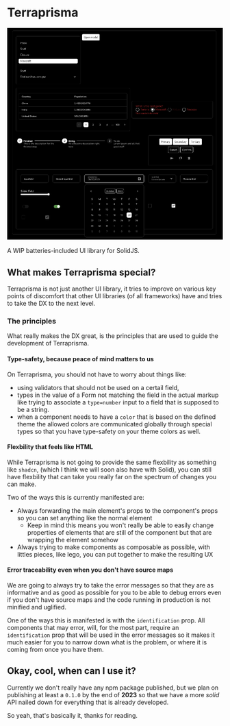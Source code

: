 # Terraprisma

<p align="center">
  <img
    src="https://raw.githubusercontent.com/gabrielmfern/Terraprisma/master/showcase.png"
    alt="components showcase"
  />
</p>

A WIP batteries-included UI library for SolidJS.

## What makes Terraprisma special?

Terraprisma is not just another UI library, it tries to improve on various key points
of discomfort that other UI libraries (of all frameworks) have and tries to take the DX to the next level.

### The principles

What really makes the DX great, is the principles that are used to guide the development
of Terraprisma.

#### Type-safety, because peace of mind matters to us

On Terraprisma, you should not have to worry about things like:
- using validators that should not be used on a certail field,
- types in the value of a Form not matching the field in the actual markup like trying to
associate a `type=number` input to a field that is supposed to be a string.
- when a component needs to have a `color` that is based on the defined theme the allowed colors
are communicated globally through special types so that you have type-safety on your theme colors as well.

#### Flexbility that feels like HTML

While Terraprisma is not going to provide the same flexbility as something like `shadcn`,
(which I think we will soon also have with Solid), you can still have flexbility that can take you really far
on the spectrum of changes you can make.

Two of the ways this is currently manifested are:
- Always forwarding the main element's props to the component's props so you can set anything like the normal element
  * Keep in mind this means you won't really be able to easily change properties of elements that are still of the component but that are wrapping the element somehow
- Always trying to make components as composable as possible, with littles pieces, like lego, you can put together to make the resulting UX

#### Error traceability even when you don't have source maps

We are going to always try to take the error messages so that they are as informative and as good as possible
for you to be able to debug errors even if you don't have source maps and the code running in production
is not minified and uglified.

One of the ways this is manifested is with the `identification` prop. All components that may error, will, for the most part,
require an `identification` prop that will be used in the error messages so it makes it much easier for you to narrow down
what is the problem, or where it is coming from once you have them.

## Okay, cool, when can I use it?

Currently we don't really have any npm package published, but we plan on publishing at least a `0.1.0`
by the end of **2023** so that we have a more *solid* API nailed down for everything that is already developed.

So yeah, that's basically it, thanks for reading.
